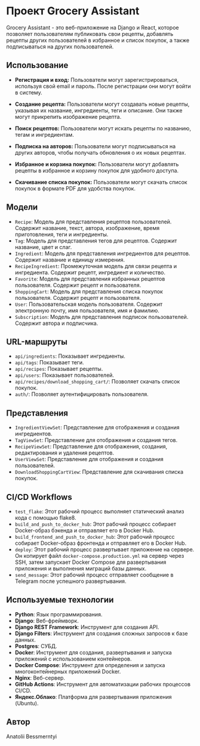 # Проект Grocery Assistant

Grocery Assistant - это веб-приложение на Django и React, которое позволяет пользователям публиковать свои рецепты, добавлять рецепты других пользователей в избранное и список покупок, а также подписываться на других пользователей.

## Использование

- **Регистрация и вход:** Пользователи могут зарегистрироваться, используя свой email и пароль. После регистрации они могут войти в систему.

- **Создание рецепта:** Пользователи могут создавать новые рецепты, указывая их название, ингредиенты, теги и описание. Они также могут прикрепить изображение рецепта.

- **Поиск рецептов:** Пользователи могут искать рецепты по названию, тегам и ингредиентам.

- **Подписка на авторов:** Пользователи могут подписываться на других авторов, чтобы получать обновления о их новых рецептах.

- **Избранное и корзина покупок:** Пользователи могут добавлять рецепты в избранное и корзину покупок для удобного доступа.

- **Скачивание списка покупок:** Пользователи могут скачать список покупок в формате PDF для удобства покупок.

## Модели

- `Recipe`: Модель для представления рецептов пользователей. Содержит название, текст, автора, изображение, время приготовления, теги и ингредиенты.
- `Tag`: Модель для представления тегов для рецептов. Содержит название, цвет и слаг.
- `Ingredient`: Модель для представления ингредиентов для рецептов. Содержит название и единицу измерения.
- `RecipeIngredient`: Промежуточная модель для связи рецепта и ингредиента. Содержит рецепт, ингредиент и количество.
- `Favorite`: Модель для представления избранных рецептов пользователя. Содержит рецепт и пользователя.
- `ShoppingCart`: Модель для представления списка покупок пользователя. Содержит рецепт и пользователя.
- `User`: Пользовательская модель пользователя. Содержит электронную почту, имя пользователя, имя и фамилию.
- `Subscription`: Модель для представления подписок пользователей. Содержит автора и подписчика.

## URL-маршруты

- `api/ingredients`: Показывает ингредиенты.
- `api/tags`: Показывает теги.
- `api/recipes`: Показывает рецепты.
- `api/users`: Показывает пользователей.
- `api/recipes/download_shopping_cart/`: Позволяет скачать список покупок.
- `auth/`: Позволяет аутентифицировать пользователя.

## Представления

- `IngredientViewSet`: Представление для отображения и создания ингредиентов.
- `TagViewSet`: Представление для отображения и создания тегов.
- `RecipeViewSet`: Представление для отображения, создания, редактирования и удаления рецептов.
- `UserViewSet`: Представление для отображения и создания пользователей.
- `DownloadShoppingCartView`: Представление для скачивания списка покупок.

## CI/CD Workflows

- `test_flake`: Этот рабочий процесс выполняет статический анализ кода с помощью flake8.
- `build_and_push_to_docker_hub`: Этот рабочий процесс собирает Docker-образ бэкенда и отправляет его в Docker Hub.
- `build_frontend_and_push_to_docker_hub`: Этот рабочий процесс собирает Docker-образ фронтенда и отправляет его в Docker Hub.
- `deploy`: Этот рабочий процесс развертывает приложение на сервере. Он копирует файл `docker-compose.production.yml` на сервер через SSH, затем запускает Docker Compose для развертывания приложения и выполнения миграций базы данных.
- `send_message`: Этот рабочий процесс отправляет сообщение в Telegram после успешного развертывания.

## Используемые технологии

- **Python**: Язык программирования.
- **Django**: Веб-фреймворк.
- **Django REST Framework**: Инструмент для создания API.
- **Django Filters**: Инструмент для создания сложных запросов к базе данных.
- **Postgres**: СУБД.
- **Docker**: Инструмент для создания, развертывания и запуска приложений с использованием контейнеров.
- **Docker Compose**: Инструмент для определения и запуска многоконтейнерных приложений Docker.
- **Nginx**: Веб-сервер.
- **GitHub Actions**: Инструмент для автоматизации рабочих процессов CI/CD.
- **Яндекс.Облако**: Платформа для развертывания приложения (Ubuntu).


## Автор

Anatolii Bessmerntyi
